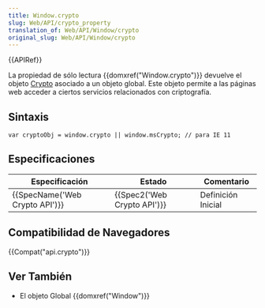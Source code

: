 ```yaml
---
title: Window.crypto
slug: Web/API/crypto_property
translation_of: Web/API/Window/crypto
original_slug: Web/API/Window/crypto
---
```


{{APIRef}}

La propiedad de sólo lectura {{domxref("Window.crypto")}} devuelve el objeto [Crypto](/es/docs/Web/API/Crypto) asociado a un objeto global. Este objeto permite a las páginas web acceder a ciertos servicios relacionados con criptografía.

## Sintaxis

```
var cryptoObj = window.crypto || window.msCrypto; // para IE 11
```

## Especificaciones

| Especificación                           | Estado                               | Comentario         |
| ---------------------------------------- | ------------------------------------ | ------------------ |
| {{SpecName('Web Crypto API')}} | {{Spec2('Web Crypto API')}} | Definición Inicial |

## Compatibilidad de Navegadores

{{Compat("api.crypto")}}

## Ver También

- El objeto Global {{domxref("Window")}}
